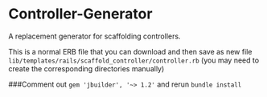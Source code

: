 Controller-Generator
================

A replacement generator for scaffolding controllers.

This is a normal ERB file that you can download and then save as new file `lib/templates/rails/scaffold_controller/controller.rb` (you may need to create the corresponding directories manually)

###Comment out `gem 'jbuilder', '~> 1.2'` and rerun `bundle install`
